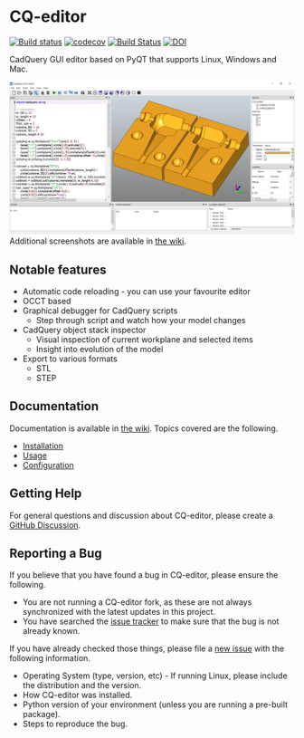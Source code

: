 # CQ-editor

[![Build status](https://ci.appveyor.com/api/projects/status/g98rs7la393mgy91/branch/master?svg=true)](https://ci.appveyor.com/project/adam-urbanczyk/cq-editor/branch/master)
[![codecov](https://codecov.io/gh/CadQuery/CQ-editor/branch/master/graph/badge.svg)](https://codecov.io/gh/CadQuery/CQ-editor)
[![Build Status](https://dev.azure.com/cadquery/CQ-editor/_apis/build/status/CadQuery.CQ-editor?branchName=master)](https://dev.azure.com/cadquery/CQ-editor/_build/latest?definitionId=3&branchName=master)
[![DOI](https://zenodo.org/badge/136604983.svg)](https://zenodo.org/badge/latestdoi/136604983)

CadQuery GUI editor based on PyQT that supports Linux, Windows and Mac.

![CQ-editor screenshot](https://github.com/CadQuery/CQ-editor/raw/master/screenshots/screenshot4.png)
Additional screenshots are available in [the wiki](https://github.com/CadQuery/CQ-editor/wiki#screenshots).

## Notable features

* Automatic code reloading - you can use your favourite editor
* OCCT based
* Graphical debugger for CadQuery scripts
  * Step through script and watch how your model changes
* CadQuery object stack inspector
  * Visual inspection of current workplane and selected items
  * Insight into evolution of the model
* Export to various formats
  * STL
  * STEP

## Documentation

Documentation is available in [the wiki](https://github.com/CadQuery/CQ-editor/wiki). Topics covered are the following.

* [Installation](https://github.com/CadQuery/CQ-editor/wiki/Installation)
* [Usage](https://github.com/CadQuery/CQ-editor/wiki/Usage)
* [Configuration](https://github.com/CadQuery/CQ-editor/wiki/Configuration)

## Getting Help

For general questions and discussion about CQ-editor, please create a [GitHub Discussion](https://github.com/CadQuery/CQ-editor/discussions).

## Reporting a Bug

If you believe that you have found a bug in CQ-editor, please ensure the following.

* You are not running a CQ-editor fork, as these are not always synchronized with the latest updates in this project.
* You have searched the [issue tracker](https://github.com/CadQuery/CQ-editor/issues) to make sure that the bug is not already known.

If you have already checked those things, please file a [new issue](https://github.com/CadQuery/CQ-editor/issues/new) with the following information.

* Operating System (type, version, etc) - If running Linux, please include the distribution and the version.
* How CQ-editor was installed.
* Python version of your environment (unless you are running a pre-built package).
* Steps to reproduce the bug.
